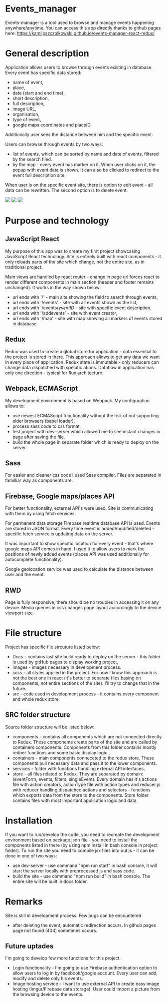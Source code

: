 # Events_manager

Events-manager is a tool used to browse and manage events happening anywhere/anytime. You can access this app directly
thanks to github pages here: https://kamilpszczolkowski.github.io/events-manager-react-redux/

# General description

Application allows users to browse through events existing in database. Every event has specific data stored:

- name of event,
- place,
- date (start and end time),
- short description,
- full description,
- image URL,
- organisation,
- type of event,
- google maps coordinates and placeID.

Additionally user sees the distance between him and the specific event.

Users can browse through events by two ways:

- list of events, which can be sorted by name and date of events, filtered by the search filed.
- by the map - every event has marker on it. When user clicks on it, the popup with event data is shown. It can also be
  clicked to redirect to the event full description site.

When user is on the specific event site, there is option to edit event - all data can be rewritten. The second option is
to delete event.

![](images/page3.png)
![](images/page1.png)
![](images/page2.png)

# Purpose and technology

## JavaScript React

My purpose of this app was to create my first project showcasing JavaScript React technology. Site is entirely built with
react components - it only reloads parts of the site which change, not the entire site, as in traditional project.

Main views are handled by react router - change in page url forces react to render different components in main section
(header and footer remains unchanged). It works in the way shown below:

- url ends with '/' - main site showing the field to search through events,
- url ends with '/events' - site with all events shown as the list,
- url ends with '/events/_eventID_ - site with specific event description,
- url ends with '/addevents' - site with event creator,
- url ends with '/map' - site with map showing all markers of events stored in database.

## Redux

Redux was used to create a global store for application - data essential to the project is stored in there. This
approach allows to get any data we want in every place of application. Redux state is immutable - only reducers can
change data dispatched with specific ations. Dataflow in application has only one direction - typical for flux 
architecture.

## Webpack, ECMAScript

My development environment is based on Webpack. My configuration allows to:

- use newest ECMAScript functionality without the risk of not supporting older browsers (babel loader),
- process sass code to css format,
- test project with dev-server which allowed me to see instant changes in page after saving the file,
- build the whole page in separate folder which is ready to deploy on the server.

## Sass

For easier and cleaner css code I used Sass compiler. Files are separated in familliar way as components are.

## Firebase, Google maps/places API

For better functionality, external API's were used. Site is communicating with them by using fetch services.

For permanent data storage Firebase realtime database API is used. Events are stored in JSON format.
Every time event is added/modified/deleted - specific fetch service is updating data on the server.

It was important to show specific location for every event - that's where google maps API comes in hand.
I used it to allow users to mark the positions of newly added events (places API was used additionally for autocomplete
functionality).

Google geolocation service was used to calculate the distance between user and the event.

## RWD

Page is fully responsive, there should be no troubles in accessing it on any device. Media queries in css changes
page layout accordingly to the device viewport size.

# File structure

Project has specific file strcuture listed below:

- Docs - contains last site build ready to deploy on the server - this folder is used by gitHub pages to display
working project,
- images - images necessary in development process.
- scss - all styles applied in the project. For now I know this approach is not the best one in react (it's better to
separate files basing on components, not entire sections of the site). I'll try to change that in the future.
- src - code used in development process - it contains every component and whole redux store.

## SRC folder structure

Source folder structure will be listed below:
- components - contains all components which are not connected directly to Redux. These components create parts of the
site and are called by containers components. Components from this folder contains mostly redner functions and some 
basic display logic.,
- containers - main components conneceted to the redux store. These components pull necessary data and pass it to the
lower components.
- services - folder with functions handling external API interfaces.
- store - all files related to Redux. They are separated by domain: (eventForm, events, filters, singleEvent). Every
domain has it's actions file with action creators, actionType file with action types and reducer.js with reducer handling
dispatched actions and selectors - functions which exports data from the store to the components. Store folder contains
files with most important application logic and data.


# Installation

If you want to run/develop the code, you need to recreate the development environment based on package.json file - you
need to install the components listed in there (by using npm install in bash console in project folder). To run the site
you need to compile jsx files into out.js - it can be done in one of two ways:

- use dev-server - use command "npm run start" in bash console, it will start the server locally with preprocessed js and
  sass code.
- build the site - use command "npm run build" in bash console. The entire site will be built in docs folder.

# Remarks

Site is still in development process. Few bugs can be encountered:

- after deleting the event, automatic redirection accurs. In github pages page not found (404) sometimes occurs.

## Future uptades

I'm going to develop few more functions for this project:

- Login functionality - I'm going to use Firebase authentication option to allow users to log in by facebook/google account.
  Every user can add, modify and delete only his events.
- Image hosting service - I want to use external API to create easy image hosting (Imgur/Firebase data storage). User
  could import a picture from the browsing device to the events.
